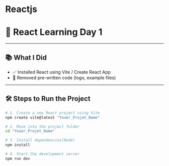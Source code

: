 # Reactjs

# 🚀 React Learning Day 1 
---
## 📚 What I Did

- ✅ Installed React using Vite / Create React App  
- 🧹 Removed pre-written code (logo, example files)  

---

## 🛠️ Steps to Run the Project

```bash
# 1. Create a new React project using Vite
npm create vite@latest "Youer_Projet_Name"

# 2. Move into the project folder
cd "Youer_Projet_Name"

# 3. Install dependencies(Node)
npm install 

# 4. Start the development server
npm run dev

